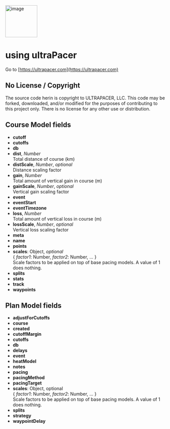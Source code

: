 <img src="https://public.ultrapacer.com/logo.svg" alt="image" width="100" height="auto">

# using ultraPacer

Go to [https://ultrapacer.com](https://ultrapacer.com)

## No License / Copyright

The source code herin is copyright to ULTRAPACER, LLC.
This code may be forked, downloaded, and/or modified for the purposes of
contributing to this project only. There is no license for any other use or
distribution.

## Course Model fields

- **cutoff**
- **cutoffs**
- **db**
- **dist**, _Number_\
  Total distance of course (km)
- **distScale**, _Number_, _optional_\
  Distance scaling factor
- **gain**, _Number_\
  Total amount of vertical gain in course (m)
- **gainScale**, _Number_, _optional_\
  Vertical gain scaling factor
- **event**
- **eventStart**
- **eventTimezone**
- **loss**, _Number_\
  Total amount of vertical loss in course (m)
- **lossScale**, _Number_, _optional_\
  Vertical loss scaling factor
- **meta**
- **name**
- **points**
- **scales**: Object, _optional_ \
  { _factor1_: Number, _factor2_: Number, ... } \
  Scale factors to be applied on top of base pacing models. A value of 1 does nothing.
- **splits**
- **stats**
- **track**
- **waypoints**

## Plan Model fields

- **adjustForCutoffs**
- **course**
- **created**
- **cutoffMargin**
- **cutoffs**
- **db**
- **delays**
- **event**
- **heatModel**
- **notes**
- **pacing**
- **pacingMethod**
- **pacingTarget**
- **scales**: Object, optional \
  { _factor1_: Number, _factor2_: Number, ... } \
  Scale factors to be applied on top of base pacing models. A value of 1 does nothing.
- **splits**
- **strategy**
- **waypointDelay**
